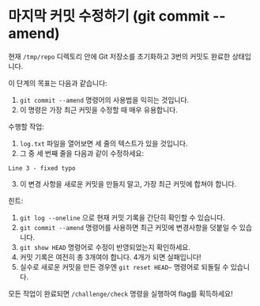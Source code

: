 # 마지막 커밋 수정하기 (git commit --amend)

현재 ```/tmp/repo``` 디렉토리 안에 Git 저장소를 초기화하고 3번의 커밋도 완료한 상태입니다.

이 단계의 목표는 다음과 같습니다:
1. ```git commit --amend``` 명령어의 사용법을 익히는 것입니다.
2. 이 명령은 가장 최근 커밋을 수정할 때 매우 유용합니다.

수행할 작업:
1. ```log.txt``` 파일을 열어보면 세 줄의 텍스트가 있을 것입니다.
2. 그 중 세 번째 줄을 다음과 같이 수정하세요:
```
Line 3 - fixed typo
```
3. 이 변경 사항을 새로운 커밋을 만들지 말고, 가장 최근 커밋에 합쳐야 합니다.

힌트:
1. ```git log --oneline``` 으로 현재 커밋 기록을 간단히 확인할 수 있습니다.
2. ```git commit --amend``` 명령어를 사용하면 최근 커밋에 변경사항을 덧붙일 수 있습니다.
3. ```git show HEAD``` 명령어로 수정이 반영되었는지 확인하세요.
4. 커밋 기록은 여전히 총 3개여야 합니다. 4개가 되면 실패입니다!
5. 실수로 새로운 커밋을 만든 경우엔 ```git reset HEAD~``` 명령어로 되돌릴 수 있습니다.

모든 작업이 완료되면 ```/challenge/check``` 명령을 실행하여 flag를 획득하세요!
